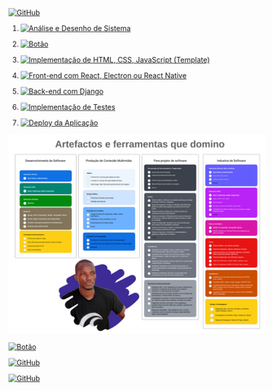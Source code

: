 [![GitHub](https://img.shields.io/badge/Back_to_Perfil-181717?style=for-the-badge&logo=github)](https://github.com/Catson28)



1. [![Análise e Desenho de Sistema](https://img.shields.io/badge/Análise_e_Desenho_de_Sistema-blue?style=for-the-badge)](URL_DA_PÁGINA)

2. [![Botão](https://img.shields.io/badge/Prototipação_com_Figma_ou_Adobe_XD-181717?style=for-the-badge)](URL_DA_PÁGINA)

3. [![Implementação de HTML, CSS, JavaScript (Template)](https://img.shields.io/badge/Implementação_de_HTML_CSS_JavaScript_(Template)-181717?style=for-the-badge)](URL_DA_PÁGINA)

4. [![Front-end com React, Electron ou React Native](https://img.shields.io/badge/Front_end_com_React_Electron_ou_React_Native-181717?style=for-the-badge)](URL_DA_PÁGINA)

5. [![Back-end com Django](https://img.shields.io/badge/Back_end_com_Django-181717?style=for-the-badge)](URL_DA_PÁGINA)

6. [![Implementação de Testes](https://img.shields.io/badge/Implementação_de_Testes-181717?style=for-the-badge)](URL_DA_PÁGINA)

7. [![Deploy da Aplicação](https://img.shields.io/badge/Deploy_da_Aplicação-181717?style=for-the-badge)](URL_DA_PÁGINA)

![](img/_Fluxograma.jpeg)


[![Botão](https://img.shields.io/badge/Texto_do_Bot%C3%A3o-Cor_do_Bot%C3%A3o?style=for-the-badge)](URL_DA_PÁGINA)

[![GitHub](https://img.shields.io/badge/Ver_no_GitHub-181717?style=for-the-badge&logo=github)](https://github.com/seu-usuario/seu-projeto)

[![GitHub](https://img.shields.io/badge/Ver_no_GitHub-181717?style=for-the-badge&logo=github)](https://github.com/seu-usuario/seu-projeto)